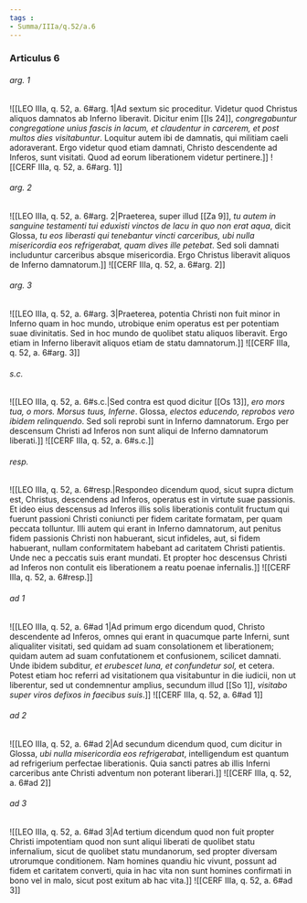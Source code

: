 ```yaml
---
tags : 
- Summa/IIIa/q.52/a.6
---
```


### Articulus 6

###### arg. 1
![[LEO IIIa, q. 52, a. 6#arg. 1|Ad sextum sic proceditur. Videtur quod Christus aliquos damnatos ab Inferno liberavit. Dicitur enim [[Is 24]], *congregabuntur congregatione unius fascis in lacum, et claudentur in carcerem, et post multos dies visitabuntur*. Loquitur autem ibi de damnatis, qui militiam caeli adoraverant. Ergo videtur quod etiam damnati, Christo descendente ad Inferos, sunt visitati. Quod ad eorum liberationem videtur pertinere.]]
![[CERF IIIa, q. 52, a. 6#arg. 1]]

###### arg. 2
![[LEO IIIa, q. 52, a. 6#arg. 2|Praeterea, super illud [[Za 9]], *tu autem in sanguine testamenti tui eduxisti vinctos de lacu in quo non erat aqua*, dicit Glossa, *tu eos liberasti qui tenebantur vincti carceribus, ubi nulla misericordia eos refrigerabat, quam dives ille petebat*. Sed soli damnati includuntur carceribus absque misericordia. Ergo Christus liberavit aliquos de Inferno damnatorum.]]
![[CERF IIIa, q. 52, a. 6#arg. 2]]

###### arg. 3
![[LEO IIIa, q. 52, a. 6#arg. 3|Praeterea, potentia Christi non fuit minor in Inferno quam in hoc mundo, utrobique enim operatus est per potentiam suae divinitatis. Sed in hoc mundo de quolibet statu aliquos liberavit. Ergo etiam in Inferno liberavit aliquos etiam de statu damnatorum.]]
![[CERF IIIa, q. 52, a. 6#arg. 3]]

###### s.c.
![[LEO IIIa, q. 52, a. 6#s.c.|Sed contra est quod dicitur [[Os 13]], *ero mors tua, o mors. Morsus tuus, Inferne*. Glossa, *electos educendo, reprobos vero ibidem relinquendo*. Sed soli reprobi sunt in Inferno damnatorum. Ergo per descensum Christi ad Inferos non sunt aliqui de Inferno damnatorum liberati.]]
![[CERF IIIa, q. 52, a. 6#s.c.]]

###### resp.
![[LEO IIIa, q. 52, a. 6#resp.|Respondeo dicendum quod, sicut supra dictum est, Christus, descendens ad Inferos, operatus est in virtute suae passionis. Et ideo eius descensus ad Inferos illis solis liberationis contulit fructum qui fuerunt passioni Christi coniuncti per fidem caritate formatam, per quam peccata tolluntur. Illi autem qui erant in Inferno damnatorum, aut penitus fidem passionis Christi non habuerant, sicut infideles, aut, si fidem habuerant, nullam conformitatem habebant ad caritatem Christi patientis. Unde nec a peccatis suis erant mundati. Et propter hoc descensus Christi ad Inferos non contulit eis liberationem a reatu poenae infernalis.]]
![[CERF IIIa, q. 52, a. 6#resp.]]

###### ad 1
![[LEO IIIa, q. 52, a. 6#ad 1|Ad primum ergo dicendum quod, Christo descendente ad Inferos, omnes qui erant in quacumque parte Inferni, sunt aliqualiter visitati, sed quidam ad suam consolationem et liberationem; quidam autem ad suam confutationem et confusionem, scilicet damnati. Unde ibidem subditur, *et erubescet luna, et confundetur sol,* et cetera. Potest etiam hoc referri ad visitationem qua visitabuntur in die iudicii, non ut liberentur, sed ut condemnentur amplius, secundum illud [[So 1]], *visitabo super viros defixos in faecibus suis*.]]
![[CERF IIIa, q. 52, a. 6#ad 1]]

###### ad 2
![[LEO IIIa, q. 52, a. 6#ad 2|Ad secundum dicendum quod, cum dicitur in Glossa, *ubi nulla misericordia eos refrigerabat*, intelligendum est quantum ad refrigerium perfectae liberationis. Quia sancti patres ab illis Inferni carceribus ante Christi adventum non poterant liberari.]]
![[CERF IIIa, q. 52, a. 6#ad 2]]

###### ad 3
![[LEO IIIa, q. 52, a. 6#ad 3|Ad tertium dicendum quod non fuit propter Christi impotentiam quod non sunt aliqui liberati de quolibet statu infernalium, sicut de quolibet statu mundanorum, sed propter diversam utrorumque conditionem. Nam homines quandiu hic vivunt, possunt ad fidem et caritatem converti, quia in hac vita non sunt homines confirmati in bono vel in malo, sicut post exitum ab hac vita.]]
![[CERF IIIa, q. 52, a. 6#ad 3]]

